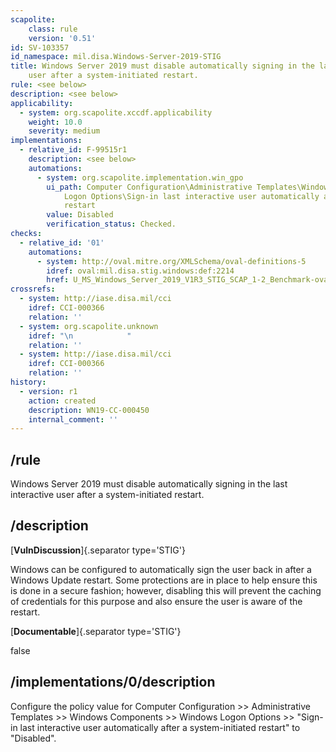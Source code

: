 ```yaml
---
scapolite:
    class: rule
    version: '0.51'
id: SV-103357
id_namespace: mil.disa.Windows-Server-2019-STIG
title: Windows Server 2019 must disable automatically signing in the last interactive
    user after a system-initiated restart.
rule: <see below>
description: <see below>
applicability:
  - system: org.scapolite.xccdf.applicability
    weight: 10.0
    severity: medium
implementations:
  - relative_id: F-99515r1
    description: <see below>
    automations:
      - system: org.scapolite.implementation.win_gpo
        ui_path: Computer Configuration\Administrative Templates\Windows Components\Windows
            Logon Options\Sign-in last interactive user automatically after a system-initiated
            restart
        value: Disabled
        verification_status: Checked.
checks:
  - relative_id: '01'
    automations:
      - system: http://oval.mitre.org/XMLSchema/oval-definitions-5
        idref: oval:mil.disa.stig.windows:def:2214
        href: U_MS_Windows_Server_2019_V1R3_STIG_SCAP_1-2_Benchmark-oval.xml
crossrefs:
  - system: http://iase.disa.mil/cci
    idref: CCI-000366
    relation: ''
  - system: org.scapolite.unknown
    idref: "\n            "
    relation: ''
  - system: http://iase.disa.mil/cci
    idref: CCI-000366
    relation: ''
history:
  - version: r1
    action: created
    description: WN19-CC-000450
    internal_comment: ''
---
```



## /rule

Windows Server 2019 must disable automatically signing in the last interactive user after a system-initiated restart.

## /description

[**VulnDiscussion**]{.separator type='STIG'}

Windows can be configured to automatically sign the user back in after a Windows Update restart. Some protections are in place to help ensure this is done in a secure fashion; however, disabling this will prevent the caching of credentials for this purpose and also ensure the user is aware of the restart.

[**Documentable**]{.separator type='STIG'}

false

## /implementations/0/description

Configure the policy value for Computer Configuration >> Administrative Templates >> Windows Components >> Windows Logon Options >> "Sign-in last interactive user automatically after a system-initiated restart" to "Disabled".

